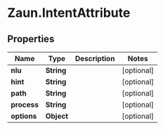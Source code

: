 # Zaun.IntentAttribute

## Properties
Name | Type | Description | Notes
------------ | ------------- | ------------- | -------------
**nlu** | **String** |  | [optional] 
**hint** | **String** |  | [optional] 
**path** | **String** |  | [optional] 
**process** | **String** |  | [optional] 
**options** | **Object** |  | [optional] 



